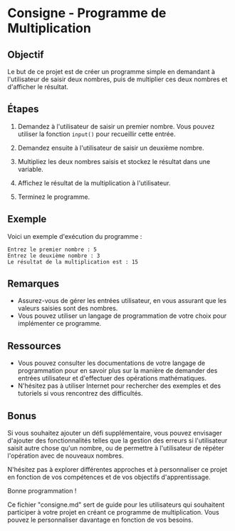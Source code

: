 
# Consigne - Programme de Multiplication

## Objectif
Le but de ce projet est de créer un programme simple en demandant à l'utilisateur de saisir deux nombres, puis de multiplier ces deux nombres et d'afficher le résultat.

## Étapes
1. Demandez à l'utilisateur de saisir un premier nombre. Vous pouvez utiliser la fonction `input()` pour recueillir cette entrée.

2. Demandez ensuite à l'utilisateur de saisir un deuxième nombre.

3. Multipliez les deux nombres saisis et stockez le résultat dans une variable.

4. Affichez le résultat de la multiplication à l'utilisateur.

5. Terminez le programme.

## Exemple
Voici un exemple d'exécution du programme :

```
Entrez le premier nombre : 5
Entrez le deuxième nombre : 3
Le résultat de la multiplication est : 15
```

## Remarques
- Assurez-vous de gérer les entrées utilisateur, en vous assurant que les valeurs saisies sont des nombres.
- Vous pouvez utiliser un langage de programmation de votre choix pour implémenter ce programme.

## Ressources
- Vous pouvez consulter les documentations de votre langage de programmation pour en savoir plus sur la manière de demander des entrées utilisateur et d'effectuer des opérations mathématiques.
- N'hésitez pas à utiliser Internet pour rechercher des exemples et des tutoriels si vous rencontrez des difficultés.

## Bonus
Si vous souhaitez ajouter un défi supplémentaire, vous pouvez envisager d'ajouter des fonctionnalités telles que la gestion des erreurs si l'utilisateur saisit autre chose qu'un nombre, ou de permettre à l'utilisateur de répéter l'opération avec de nouveaux nombres.

N'hésitez pas à explorer différentes approches et à personnaliser ce projet en fonction de vos compétences et de vos objectifs d'apprentissage.

Bonne programmation !


Ce fichier "consigne.md" sert de guide pour les utilisateurs qui souhaitent participer à votre projet en créant ce programme de multiplication. Vous pouvez le personnaliser davantage en fonction de vos besoins.
